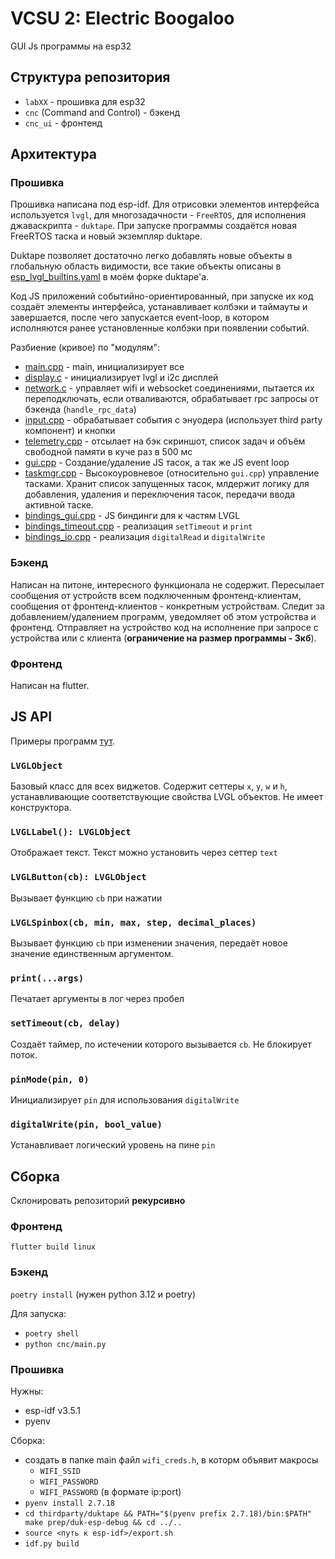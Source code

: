 # VCSU 2: Electric Boogaloo

GUI Js программы на esp32

## Структура репозитория
- `labXX` - прошивка для esp32
- `cnc` (Command and Control) - бэкенд
- `cnc_ui` - фронтенд

## Архитектура
### Прошивка
Прошивка написана под esp-idf. Для отрисовки элементов интерфейса используется `lvgl`, для многозадачности - `FreeRTOS`, для исполнения джаваскрипта - `duktape`.
При запуске программы создаётся новая FreeRTOS таска и новый экземпляр duktape. 

Duktape позволяет достаточно легко добавлять новые объекты в глобальную область видимости, все такие объекты описаны в [esp_lvgl_builtins.yaml](https://github.com/leadpogrommer/duktape/blob/leadpogrommers_shit/esp_lvgl_builtins.yaml) в моём форке duktape'а.

Код JS приложений событийно-ориентированный, при запуске их код создаёт элементы интерфейса, устанавливает колбэки и таймауты и завершается, после чего запускается event-loop, в котором исполняются ранее установленные колбэки при появлении событий.



Разбиение (кривое) по "модулям":
- [main.cpp](labXX/main/main.cpp) - main, инициализирует все
- [display.c](labXX/main/display.c) - инициализирует lvgl и i2c дисплей
- [network.c](labXX/main/network.c) - управляет wifi и websocket соединениями, пытается их переподключать, если отваливаются, обрабатывает rpc запросы от бэкенда (`handle_rpc_data`)
- [input.cpp](labXX/main/input.cpp) - обрабатывает события с энуодера (использует third party компонент) и кнопки
- [telemetry.cpp](labXX/main/telemetry.cpp) - отсылает на бэк скриншот, список задач и объём свободной памяти в куче раз в 500 мс
- [gui.cpp](labXX/main/gui.cpp) - Создание/удаление JS тасок, а так же JS event loop
- [taskmgr.cpp](labXX/main/taskmgr.cpp) - Высокоуровневое (относительно `gui.cpp`) управление тасками. Хранит список запущенных тасок, млдержит логику для добавления, удаления и переключения тасок, передачи ввода активной таске.
- [bindings_gui.cpp](labXX/main/bindings_gui.cpp) - JS биндинги для к частям LVGL
- [bindings_timeout.cpp](labXX/main/bindings_timeout.cpp) - реализация `setTimeout` и `print`
- [bindings_io.cpp](labXX/main/bindings_io.cpp) - реализация `digitalRead` и `digitalWrite`

### Бэкенд
Написан на питоне, интересного функционала не содержит.
Пересылает сообщения от устройств всем подключенным фронтенд-клиентам, сообщения от фронтенд-клиентов - конкретным устройствам. Следит за добавлением/удалением программ, уведомляет об этом устройства и фронтенд. Отправляет на устройство код на исполнение при запросе с устройства или с клиента (**ограничение на размер программы - 3кб**).

### Фронтенд
Написан на flutter. 

## JS API
Примеры программ [тут](cnc/programs).
### `LVGLObject`
Базовый класс для всех виджетов. Содержит сеттеры `x`, `y`, `w` и `h`, устанавливающие соответствующие свойства LVGL объектов. Не имеет конструктора.
### `LVGLLabel(): LVGLObject`
Отображает текст. Текст можно установить через сеттер `text`
### `LVGLButton(cb): LVGLObject`
Вызывает функцию `cb` при нажатии
### `LVGLSpinbox(cb, min, max, step, decimal_places)`
Вызывает функцию `cb` при изменении значения, передаёт новое значение единственным аргументом.
### `print(...args)`
Печатает аргументы в лог через пробел
### `setTimeout(cb, delay)`
Создаёт таймер, по истечении которого вызывается `cb`. Не блокирует поток.
### `pinMode(pin, 0)`
Инициализирует `pin` для использования `digitalWrite`
### `digitalWrite(pin, bool_value)`
Устанавливает логический уровень на пине `pin`

## Сборка
Склонировать репозиторий **рекурсивно**

### Фронтенд
`flutter build linux`

### Бэкенд
`poetry install` (нужен python 3.12 и poetry)

Для запуска: 
- `poetry shell`
- `python cnc/main.py`

### Прошивка
Нужны:
- esp-idf v3.5.1
- pyenv

Сборка:
- создать в папке main файл `wifi_creds.h`, в которм объявит макросы
    - `WIFI_SSID`
    - `WIFI_PASSWORD`
    - `WIFI_PASSWORD` (в формате ip:port)
- `pyenv install 2.7.18`
- `cd thirdparty/duktape && PATH="$(pyenv prefix 2.7.18)/bin:$PATH" make prep/duk-esp-debug && cd ../..`
- `source <путь к esp-idf>/export.sh`
- `idf.py build`
